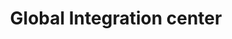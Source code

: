 ---
layout: page
title: 'Global Integration center'
cover: /assets/images/big-data/big-data-cover.jpg/
---